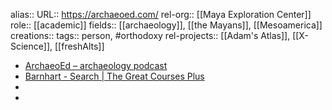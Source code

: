 alias::
URL:: https://archaeoed.com/
rel-org:: [[Maya Exploration Center]] 
role:: [[academic]] 
fields:: [[archaeology]], [[the Mayans]], [[Mesoamerica]] 
creations:: 
tags:: person, #orthodoxy 
rel-projects:: [[Adam's Atlas]], [[X-Science]], [[freshAlts]] 


- [ArchaeoEd – archaeology podcast](https://archaeoed.com/)
- [Barnhart - Search | The Great Courses Plus](https://www.thegreatcoursesplus.com/catalogsearch/result/?search_param=all&catid=&q=barnhart)
-
-